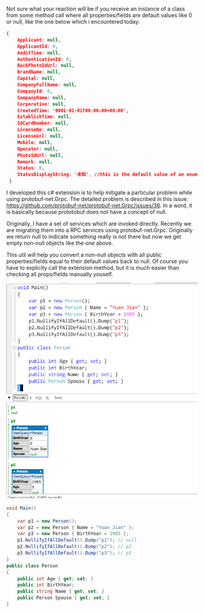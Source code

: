 Not sure what your reaction will be if you receive an instance of a class from some method call where all properties/fields are default values like 0 or null, like the one below which i encountered today:

```json
{
    Applicant: null,
    ApplicantId: 0,
    AuditTime: null,
    AuthenticationId: 0,
    BackPhotoIdUrl: null,
    BrandName: null,
    Capital: null,
    CompanyFullName: null,
    CompanyId: 0,
    CompanyName: null,
    Corporation: null,
    CreatedTime: '0001-01-01T00:00:00+08:00',
    EstablishTime: null,
    IdCardNumber: null,
    LicenseNo: null,
    LicenseUrl: null,
    Mobile: null,
    Operator: null,
    PhotoIdUrl: null,
    Remark: null,
    Status: 0,
    StatusDisplayString: '未知', //this is the default value of an enum
 }
```

I developed this c# extension is to help mitigate a particular problem while using protobuf-net.Grpc. The detailed problem is described in this issue:	https://github.com/protobuf-net/protobuf-net.Grpc/issues/36. In a word, it is basically because prototobuf does not have a concept of null.

Originally, I have a set of services which are invoked directly. Recently we are migrating them into a RPC services using protobuf-net.Grpc. Originally we return null to indicate something really is not there but now we get empty non-null objects like the one above.

This util will help you convert a non-null objects with all public properties/fields equal to their default values back to null. Of course you have to explicity call the extension method, but it is much easier than checking all props/fields manually youself.

![demo](./demo.png "demo")

```csharp
void Main()
{
	var p1 = new Person();
	var p2 = new Person { Name = "Yuan Jian" };
	var p3 = new Person { BirthYear = 1985 };
	p1.NullifyIfAllDefault().Dump("p1"); // null
	p2.NullifyIfAllDefault().Dump("p2"); // p2
	p3.NullifyIfAllDefault().Dump("p3"); // p3
}
public class Person
{
	public int Age { get; set; }
	public int BirthYear;
	public string Name { get; set; }
	public Person Spouse { get; set; }
}

```